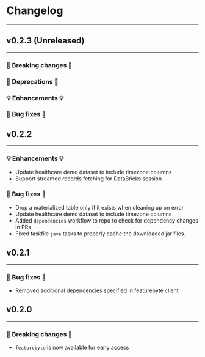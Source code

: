 # Changelog

---

## v0.2.3 (Unreleased)

---

### 🛑 Breaking changes 🛑
### 🚩 Deprecations 🚩
### 💡 Enhancements 💡
### 🧰 Bug fixes 🧰


## v0.2.2

---

### 💡 Enhancements 💡

+ Update healthcare demo dataset to include timezone columns
+ Support streamed records fetching for DataBricks session

### 🧰 Bug fixes 🧰

+ Drop a materialized table only if it exists when cleaning up on error
+ Update healthcare demo dataset to include timezone columns
+ Added `dependencies` workflow to repo to check for dependency changes in PRs
+ Fixed taskfile `java` tasks to properly cache the downloaded jar files.

## v0.2.1

---

### 🧰 Bug fixes 🧰

* Removed additional dependencies specified in featurebyte client


## v0.2.0

---
### 🛑 Breaking changes 🛑

+ `featurebyte` is now available for early access
